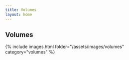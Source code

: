 ```yaml
---
title: Volumes
layout: home
---
```


## Volumes

{% include images.html folder="/assets/images/volumes" category="volumes" %}